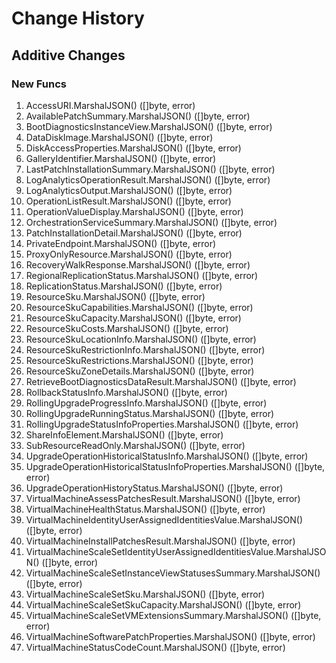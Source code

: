 # Change History

## Additive Changes

### New Funcs

1. AccessURI.MarshalJSON() ([]byte, error)
1. AvailablePatchSummary.MarshalJSON() ([]byte, error)
1. BootDiagnosticsInstanceView.MarshalJSON() ([]byte, error)
1. DataDiskImage.MarshalJSON() ([]byte, error)
1. DiskAccessProperties.MarshalJSON() ([]byte, error)
1. GalleryIdentifier.MarshalJSON() ([]byte, error)
1. LastPatchInstallationSummary.MarshalJSON() ([]byte, error)
1. LogAnalyticsOperationResult.MarshalJSON() ([]byte, error)
1. LogAnalyticsOutput.MarshalJSON() ([]byte, error)
1. OperationListResult.MarshalJSON() ([]byte, error)
1. OperationValueDisplay.MarshalJSON() ([]byte, error)
1. OrchestrationServiceSummary.MarshalJSON() ([]byte, error)
1. PatchInstallationDetail.MarshalJSON() ([]byte, error)
1. PrivateEndpoint.MarshalJSON() ([]byte, error)
1. ProxyOnlyResource.MarshalJSON() ([]byte, error)
1. RecoveryWalkResponse.MarshalJSON() ([]byte, error)
1. RegionalReplicationStatus.MarshalJSON() ([]byte, error)
1. ReplicationStatus.MarshalJSON() ([]byte, error)
1. ResourceSku.MarshalJSON() ([]byte, error)
1. ResourceSkuCapabilities.MarshalJSON() ([]byte, error)
1. ResourceSkuCapacity.MarshalJSON() ([]byte, error)
1. ResourceSkuCosts.MarshalJSON() ([]byte, error)
1. ResourceSkuLocationInfo.MarshalJSON() ([]byte, error)
1. ResourceSkuRestrictionInfo.MarshalJSON() ([]byte, error)
1. ResourceSkuRestrictions.MarshalJSON() ([]byte, error)
1. ResourceSkuZoneDetails.MarshalJSON() ([]byte, error)
1. RetrieveBootDiagnosticsDataResult.MarshalJSON() ([]byte, error)
1. RollbackStatusInfo.MarshalJSON() ([]byte, error)
1. RollingUpgradeProgressInfo.MarshalJSON() ([]byte, error)
1. RollingUpgradeRunningStatus.MarshalJSON() ([]byte, error)
1. RollingUpgradeStatusInfoProperties.MarshalJSON() ([]byte, error)
1. ShareInfoElement.MarshalJSON() ([]byte, error)
1. SubResourceReadOnly.MarshalJSON() ([]byte, error)
1. UpgradeOperationHistoricalStatusInfo.MarshalJSON() ([]byte, error)
1. UpgradeOperationHistoricalStatusInfoProperties.MarshalJSON() ([]byte, error)
1. UpgradeOperationHistoryStatus.MarshalJSON() ([]byte, error)
1. VirtualMachineAssessPatchesResult.MarshalJSON() ([]byte, error)
1. VirtualMachineHealthStatus.MarshalJSON() ([]byte, error)
1. VirtualMachineIdentityUserAssignedIdentitiesValue.MarshalJSON() ([]byte, error)
1. VirtualMachineInstallPatchesResult.MarshalJSON() ([]byte, error)
1. VirtualMachineScaleSetIdentityUserAssignedIdentitiesValue.MarshalJSON() ([]byte, error)
1. VirtualMachineScaleSetInstanceViewStatusesSummary.MarshalJSON() ([]byte, error)
1. VirtualMachineScaleSetSku.MarshalJSON() ([]byte, error)
1. VirtualMachineScaleSetSkuCapacity.MarshalJSON() ([]byte, error)
1. VirtualMachineScaleSetVMExtensionsSummary.MarshalJSON() ([]byte, error)
1. VirtualMachineSoftwarePatchProperties.MarshalJSON() ([]byte, error)
1. VirtualMachineStatusCodeCount.MarshalJSON() ([]byte, error)
